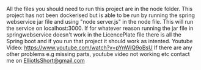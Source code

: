 All the files you should need to run this project are in the node folder. This project has not been dockerised but is able to be run by running the spring webservice jar file and using "node server.js" in the node file. This will run the service on localhost:3000. If for whatever reason running the jar file in springwebservice doesn't work in the LicencePlate file there is all the Spring boot and if you run that project it should work as intented.
Youtube Video: https://www.youtube.com/watch?v=pYnWIQ9oBsU
If there are any other problems e.g missing parts, youtube video not working etc contact me on ElliotIsShort@gmail.com
